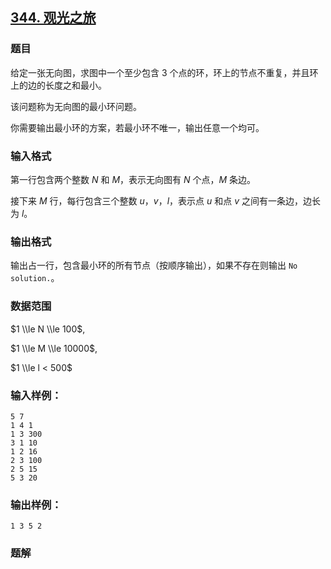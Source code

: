 ## [344\. 观光之旅](https://www.acwing.com/problem/content/346/)

### 题目

给定一张无向图，求图中一个至少包含 $3$ 个点的环，环上的节点不重复，并且环上的边的长度之和最小。

该问题称为无向图的最小环问题。

你需要输出最小环的方案，若最小环不唯一，输出任意一个均可。

### 输入格式

第一行包含两个整数 $N$ 和 $M$，表示无向图有 $N$ 个点，$M$ 条边。

接下来 $M$ 行，每行包含三个整数 $u，v，l$，表示点 $u$ 和点 $v$ 之间有一条边，边长为 $l$。

### 输出格式

输出占一行，包含最小环的所有节点（按顺序输出），如果不存在则输出 `No solution.`。

### 数据范围

$1 \\le N \\le 100$,

$1 \\le M \\le 10000$,

$1 \\le l < 500$

### 输入样例：

```
5 7
1 4 1
1 3 300
3 1 10
1 2 16
2 3 100
2 5 15
5 3 20
```

### 输出样例：

```
1 3 5 2
```

### 题解

